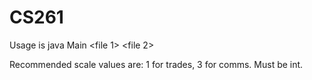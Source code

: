# CS261
Usage is java Main <file 1> <file 2> <scale>

Recommended scale values are: 1 for trades, 3 for comms. Must be int.
